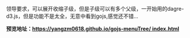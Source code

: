 领导要求，可以展开收缩子级，但是子级可以有多个父级，一开始用的dagre-d3.js，但是功能不是太全，无意中看到gojs,感觉还不错... 

**预览地址：[https://yangzm0618.github.io/gojs-menuTree/  index.html](https://yangzm0618.github.io/gojs-menuTree/index.html "点击预览")**
